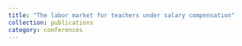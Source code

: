 ```yaml
---
title: "The labor market for teachers under salary compensation"
collection: publications
category: conferences
---
```


